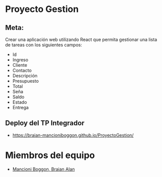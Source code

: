 # Proyecto Gestion

## Meta:
Crear una aplicación web utilizando React que permita gestionar una lista de tareas con los siguientes campos:
- Id
- Ingreso
- Cliente
- Contacto
- Descripción
- Presupuesto
- Total
- Seña
- Saldo
- Estado
- Entrega

## Deploy del TP Integrador
- https://braian-mancioniboggon.github.io/ProyectoGestion/

# Miembros del equipo
- [Mancioni Boggon, Braian Alan](https://github.com/Braian-MancioniBoggon)
